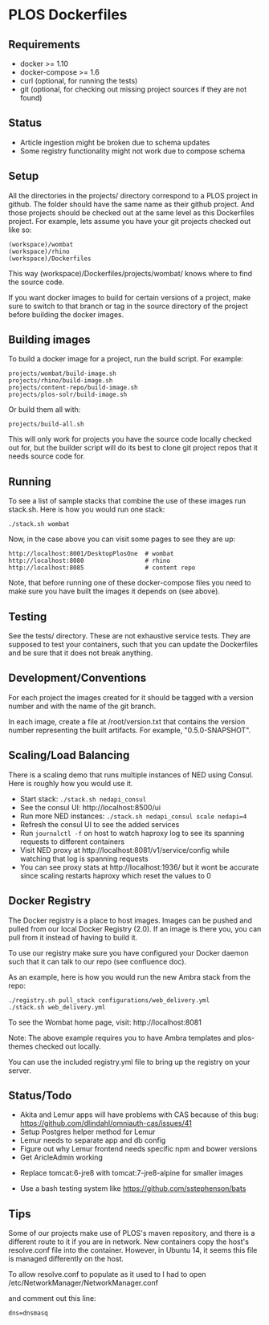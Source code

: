 PLOS Dockerfiles
================

Requirements
------------
* docker >= 1.10
* docker-compose >= 1.6
* curl (optional, for running the tests)
* git  (optional, for checking out missing project sources if they are not found)

Status
------
* Article ingestion might be broken due to schema updates
* Some registry functionality might not work due to compose schema


Setup
-----

All the directories in the projects/ directory correspond to a PLOS project in github. The folder should have the same name as their github project. And those projects should be checked out at the same level as this Dockerfiles project. For example, lets assume you have your git projects checked out like so:

    (workspace)/wombat
    (workspace)/rhino
    (workspace)/Dockerfiles

This way (workspace)/Dockerfiles/projects/wombat/ knows where to find the source code.

If you want docker images to build for certain versions of a project, make sure to switch to that branch or tag in the source directory of the project before building the docker images.


Building images
---------------

To build a docker image for a project, run the build script. For example:

    projects/wombat/build-image.sh
    projects/rhino/build-image.sh
    projects/content-repo/build-image.sh
    projects/plos-solr/build-image.sh

Or build them all with:

    projects/build-all.sh

This will only work for projects you have the source code locally checked out for, but the builder script will do its best to clone git project repos that it needs source code for.


Running
-------

To see a list of sample stacks that combine the use of these images run stack.sh. Here is how you would run one stack:

    ./stack.sh wombat

Now, in the case above you can visit some pages to see they are up:

    http://localhost:8001/DesktopPlosOne  # wombat
    http://localhost:8080                 # rhino
    http://localhost:8085                 # content repo

Note, that before running one of these docker-compose files you need to make sure you have built the images it depends on (see above).


Testing
-------

See the tests/ directory. These are not exhaustive service tests. They are supposed to test your containers, such that you can update the Dockerfiles and be sure that it does not break anything.


Development/Conventions
-----------------------

For each project the images created for it should be tagged with a version number and with the name of the git branch.

In each image, create a file at /root/version.txt that contains the version number representing the built artifacts. For example, "0.5.0-SNAPSHOT".


Scaling/Load Balancing
----------------------

There is a scaling demo that runs multiple instances of NED using Consul. Here is roughly how you would use it.

* Start stack: `./stack.sh nedapi_consul`
* See the consul UI: http://localhost:8500/ui
* Run more NED instances: `./stack.sh nedapi_consul scale nedapi=4`
* Refresh the consul UI to see the added services
* Run `journalctl -f` on host to watch haproxy log to see its spanning requests to different containers
* Visit NED proxy at http://localhost:8081/v1/service/config while watching that log is spanning requests
* You can see proxy stats at http://localhost:1936/ but it wont be accurate since scaling restarts haproxy which reset the values to 0


Docker Registry
---------------

The Docker registry is a place to host images. Images can be pushed and pulled from our local Docker Registry (2.0). If an image is there you, you can pull from it instead of having to build it.

To use our registry make sure you have configured your Docker daemon such that it can talk to our repo (see confluence doc).

As an example, here is how you would run the new Ambra stack from the repo:

    ./registry.sh pull_stack configurations/web_delivery.yml
    ./stack.sh web_delivery.yml

To see the Wombat home page, visit:
    http://localhost:8081

Note: The above example requires you to have Ambra templates and plos-themes checked out locally.

You can use the included registry.yml file to bring up the registry on your server.

Status/Todo
-----------

* Akita and Lemur apps will have problems with CAS because of this bug:
https://github.com/dlindahl/omniauth-cas/issues/41
* Setup Postgres helper method for Lemur
* Lemur needs to separate app and db config
* Figure out why Lemur frontend needs specific npm and bower versions
* Get AricleAdmin working
- Replace tomcat:6-jre8 with tomcat:7-jre8-alpine for smaller images
* Use a bash testing system like https://github.com/sstephenson/bats


Tips
----

Some of our projects make use of PLOS's maven repository, and there is a different route to it if you are in network. New containers copy the host's resolve.conf file into the container. However, in Ubuntu 14, it seems this file is managed differently on the host.

To allow resolve.conf to populate as it used to I had to open
/etc/NetworkManager/NetworkManager.conf

and comment out this line:

    dns=dnsmasq
